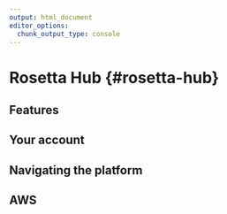 ```yaml
---
output: html_document
editor_options: 
  chunk_output_type: console
---
```

# Rosetta Hub {#rosetta-hub}

<!-- introduction to the Rosetta Hub platform -->

## Features

## Your account

## Navigating the platform

## AWS
